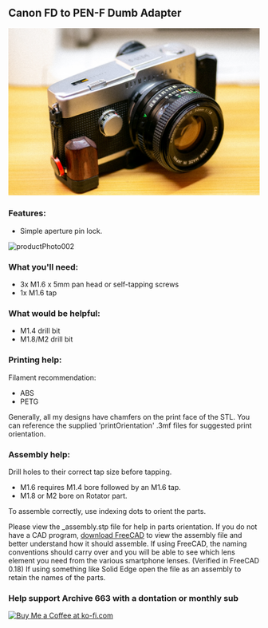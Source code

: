 ## Canon FD to PEN-F Dumb Adapter

![productPhoto001](https://github.com/Archive-663/lensAdapters/blob/main/Olympus%20PEN-F/DUMB/Canon%20FD/ASSETS/PRODUCT/olympusPENF_FD.jpg)

### Features:
- Simple aperture pin lock.

![productPhoto002](https://github.com/Archive-663/lensAdapters/blob/main/Olympus%20PEN-F/DUMB/Canon%20FD/ASSETS/PRODUCT/aperture.gif)

### What you'll need:
- 3x M1.6 x 5mm pan head or self-tapping screws
- 1x M1.6 tap

### What would be helpful:
- M1.4 drill bit
- M1.8/M2 drill bit

### Printing help:
Filament recommendation:
- ABS
- PETG

Generally, all my designs have chamfers on the print face of the STL. You can reference the supplied 'printOrientation' .3mf files for suggested print orientation.

### Assembly help:
Drill holes to their correct tap size before tapping.
- M1.6 requires M1.4 bore followed by an M1.6 tap.
- M1.8 or M2 bore on Rotator part.

To assemble correctly, use indexing dots to orient the parts.

Please view the _assembly.stp file for help in parts orientation. If you do not have a CAD program, <a href="https://www.freecad.org/downloads.php" target="_blank">download FreeCAD</a> to view the assembly file and better understand how it should assemble. If using FreeCAD, the naming conventions should carry over and you will be able to see which lens element you need from the various smartphone lenses. (Verified in FreeCAD 0.18) If using something like Solid Edge open the file as an assembly to retain the names of the parts.

### Help support Archive 663 with a dontation or monthly sub

<a href='https://ko-fi.com/P5P3MHMSF' target='_blank'><img height='36' style='border:0px;height:36px;' src='https://storage.ko-fi.com/cdn/kofi2.png?v=3' border='0' alt='Buy Me a Coffee at ko-fi.com' /></a>
